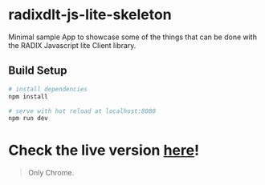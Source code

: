 # radixdlt-js-lite-skeleton

Minimal sample App to showcase some of the things that can be done with the RADIX Javascript lite Client library.

## Build Setup

``` bash
# install dependencies
npm install

# serve with hot reload at localhost:8080
npm run dev
```

# Check the live version [here](https://radixdlt.github.io/radixdlt-js-lite-skeleton)!

> Only Chrome.
